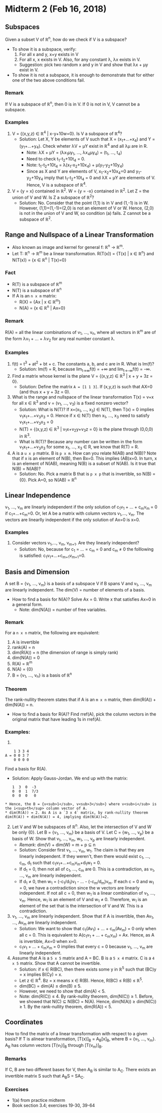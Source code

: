 # Midterm 2 (Feb 16, 2018)
## Subspaces
Given a subset V of ℝ<sup>n</sup>, how do we check if V is a subspace?
* To show it is a subspace, verify:
  1. For all x and y, x+y exists in V
  2. For all x, x exists in V. Also, for any constant λ, λx exists in V.
  * Suggestion: pick two random x and y in V and show that λx + μy exist in V.
* To show it is not a subspace, it is enough to demonstrate that for either one of the two above conditions fail.
### Remark
If V is a subspace of ℝ<sup>n</sup>, then 0 is in V. If 0 is not in V, V cannot be a subspace.
### Examples
1. V = {(x,y,z) ∈ ℝ<sup>4</sup> | x-y+10w=0}. Is V a subspace of ℝ<sup>4</sup>?
   * Solution: Let X, Y be elements of V such that X = (x<sub>1</sub>+...+x<sub>4</sub>) and Y = (y<sub>1</sub>+...+y<sub>4</sub>). Check wheter λV + μY exist in ℝ<sup>4</sup> and all λμ are in R. 
     * Note: λX + μY = (λx<sub>1</sub>μy<sub>1</sub>, ..., λx<sub>4</sub>μy<sub>4</sub>) = (t<sub>1</sub>, ..., t<sub>4</sub>)
     * Need to check t<sub>1</sub>-t<sub>2</sub>+10t<sub>4</sub> = 0.
     * Note: t<sub>1</sub>-t<sub>2</sub>+10t<sub>4</sub> = λ(x<sub>1</sub>-x<sub>2</sub>+10x<sub>4</sub>) + μ(y<sub>1</sub>-y<sub>2</sub>+10y<sub>4</sub>)
     * Since as X and Y are elements of V, x<sub>1</sub>-x<sub>2</sub>+10x<sub>4</sub>=0 and y<sub>1</sub>-y<sub>2</sub>+10y<sub>4</sub> imply that t<sub>1</sub>-t<sub>2</sub>+10t<sub>4</sub> = 0 and λX + μY are elements of V. Hence, V is a subspace of ℝ<sup>4</sup>.
2. V = {y = x} contained in ℝ<sup>2</sup>. W = {y = -x} contained in ℝ<sup>2</sup>. Let Z = the union of V and W. Is Z a subspace of ℝ<sup>2</sup>?
   * Solution: No. Consider that the point (1,1) is in V and (1,-1) is in W. However, (1,1)+(1,-1)=(2,0) is not an element of V or W. Hence, (2,0) is not in the union of V and W, so condition (a) fails. Z cannot be a subspace of ℝ<sup>2</sup>.
## Range and Nullspace of a Linear Transformation
* Also known as image and kernel for general f: ℝ<sup>n</sup> -> ℝ<sup>m</sup>.
* Let T: ℝ<sup>n</sup> -> ℝ<sup>m</sup> be a linear transformation. R(T(x)) = {T(x) | x ∈ ℝ<sup>n</sup>} and N(T(x)) = {x ∈ ℝ<sup>n</sup> | T(x)=0}
### Fact
* R(T) is a subspace of ℝ<sup>m</sup>
* N(T) is a subspace of ℝ<sup>n</sup>
* If A is an `n x m` matrix:
  * R(X) = {Ax | x ∈ ℝ<sup>m</sup>}
  * N(A) = {x ∈ ℝ<sup>n</sup> | Ax=0}
### Remark
R(A) = all the linear combinations of v<sub>1</sub>, ..., v<sub>n</sub>, where all vectors in ℝ<sup>m</sup> are of the form  λv<sub>1</sub> + ... + λv<sub>2</sub> for any real number constant λ.
### Examples
1. f(t) = t<sup>3</sup> + at<sup>2</sup> + bt + c. The constants a, b, and c are in R. What is Im(f)?
   * Solution: Im(f) = R, because lim<sub>t→∞</sub>f(t) = +∞ and lim<sub>t→-∞</sub>f(t) = -∞.
2. Find a matrix whose kernel is the plane V = {(x,y,z) ∈ ℝ<sup>3</sup> | x + y + 3z = 0}.
   * Solution: Define the matrix `A = [1 1 3]`. If (x,y,z) is such that AX=0 (and thus x + y + 3z = 0).
3. What is the range and nullspace of the linear transformation T(x) = v+x for all x ∈ ℝ<sup>3</sup> and v = (v<sub>1</sub>, ..., v<sub>3</sub>) is a fixed nonzero vector?
   * Solution: What is N(T)? If x=(x<sub>1</sub>, ..., x<sub>3</sub>) ∈ N(T), then T(x) = 0 implies v<sub>1</sub>x<sub>1</sub>+...+v<sub>3</sub>x<sub>3</sub> = 0. Hence if x ∈ N(T) then x<sub>1</sub>, ..., x<sub>3</sub> need to satisfy v<sub>1</sub>x<sub>1</sub>+...+v<sub>3</sub>x<sub>3</sub> = 0
   * N(T) = {(x,y,z) ∈ ℝ<sup>3</sup> | v<sub>1</sub>x+v<sub>2</sub>y+v<sub>3</sub>z = 0} is the plane through (0,0,0) in ℝ<sup>3</sup>.
   * What is R(T)? Because any number can be written in the form v<sub>1</sub>x<sub>1</sub>+...+v<sub>3</sub>x<sub>3</sub> for some x<sub>1</sub>, ..., x<sub>3</sub> ∈ R, we know that R(T) = R.
4. A is a `u x p` matrix. B is `p x m`. How can you relate N(AB) and N(B)? Note that if x is an element of N(B), then Bx=0. This implies (AB)x=0. In turn, x is an element of N(AB), meaning N(B) is a subset of N(AB). Is it true that N(B) = N(AB)?
   * Solution: No. Pick a matrix B that is `p x p` that is invertible, so N(B) = {0}. Pick A=0, so N(AB) = ℝ<sup>n</sup>
## Linear Independence
v<sub>1</sub>, ..., v<sub>m</sub> are linearly independent if the only solution of c<sub>1</sub>v<sub>1</sub> + ... + c<sub>m</sub>v<sub>m</sub> = 0 if c<sub>1</sub>+...+c<sub>m</sub>=0. Or, let A be a matrix with column vectors v<sub>1</sub>,..., v<sub>m</sub>. The vectors are linearlly independent if the only solution of Ax=0 is x=0.
### Examples
1. Consider vectors v<sub>1</sub>,..., v<sub>m</sub>, v<sub>m+1</sub>. Are they linearly independent?
   * Solution: No, because for c<sub>1</sub> = ... = c<sub>m</sub> = 0 and c<sub>m</sub> ≠ 0 the folllowing is satisfied: c<sub>1</sub>v<sub>1</sub>+...+c<sub>m+1</sub>v<sub>m+1</sub>=0.
## Basis and Dimension
A set B = {v<sub>1</sub>, ..., v<sub>m</sub>} is a basis of a subspace V if B spans V and v<sub>1</sub>, ..., v<sub>m</sub> are linearly independent. The dim(V) = number of elements of a basis.
* How to find a basis for N(A)? Solve Ax = 0. Write x that satisfies Ax=0 in a general form. 
  * Note: dim(N(A)) = number of free variables.
### Remark
For a `n x n` matrix, the following are equivalent:
  1. A is invertible
  2. rank(A) = n
  3. dim(R(A)) = n (the dimension of range is simply rank)
  4. dim(N(A)) = 0
  5. R(A) = ℝ<sup>m</sup>
  6. N(A) = {0}
  7. B = {v<sub>1</sub>, ..., v<sub>n</sub>} is a basis of ℝ<sup>n</sup>
### Theorem
The rank-nullity theorem states that if A is an `m x n` matrix, then dim(R(A)) + dim(N(A)) = n.
* How to find a basis for R(A)? Find rref(A), pick the column vectors in the original matrix that have leading 1s in rref(A).
### Examples:
1. 
```
    1 3 3 4
A = 0 0 3 7
    0 0 0 0
```
Find a basis for R(A).
   * Solution: Apply Gauss-Jordan. We end up with the matrix:
     ```
     1  3  0  -3
     0  0  1  7/3
     0  0  0   0
     ```
    * Hence, the B = {v<sub>1</sub>, v<sub>3</sub>} where v<sub>i</sub> is the i<sup>th</sup> column vector of A.
    * dim(R(A)) = 2. As A is a `3 x 4` matrix, by rank-nullity theorem dim(R(A)) + dim(N(A)) = 4, implying dim(N(A))=2.
2. Let V and W be subspaces of ℝ<sup>n</sup>. Also, let the intersection of V and W be only {0}. Let B = {v<sub>1</sub>, ..., v<sub>m</sub>} be a basis of V. Let C = {w<sub>1</sub>, ..., v<sub>p</sub>} be a basis of W. Show that v<sub>1</sub>, ..., v<sub>m</sub>, w<sub>1</sub>, ..., v<sub>p</sub> are linearly independent.
   * *Remark*: dim(V) + dim(W) = m + p ⊆ n
   * Solution: Consider first v<sub>1</sub>, ..., v<sub>m</sub>, w<sub>1</sub>. The claim is that they are linearly independent. If they weren't, then there would exist c<sub>1</sub>, ..., c<sub>m</sub>, d<sub>1</sub> such that c<sub>1</sub>v<sub>1</sub>+...+c<sub>m</sub>v<sub>m</sub>+d<sub>1</sub>w<sub>1</sub> = 0.
   * If d<sub>1</sub> = 0, then not all of c<sub>1</sub>, ..., c<sub>m</sub> are 0. This is a contradiction, as v<sub>1</sub>, ..., v<sub>m</sub> are linearly independent.
   * If d<sub>1</sub> ≠ 0, then w<sub>1</sub> = (-c<sub>1</sub>/d<sub>1</sub>)v<sub>1</sub> - ... - (-c<sub>m</sub>/d<sub>m</sub>)v<sub>m</sub>. If each c = 0 and w<sub>1</sub> = 0, we have a contradiction since the w vectors are linearly independent. If not all c = 0, then w<sub>1</sub> is a linear combination of v<sub>1</sub>, ..., v<sub>m</sub>. Hence, w<sub>1</sub> is an element of V and w<sub>1</sub> ≠ 0. Therefore, w<sub>1</sub> is an element of the set that is the intersection of V and W. This is a contradiction.
5. v<sub>1</sub>, ..., v<sub>m</sub> are linearly independent. Show that if A is invertible, then Av<sub>1</sub>, ..., Av<sub>m</sub> are linearly independent.
   * Solution: We want to show that c<sub>1</sub>(Av<sub>1</sub>) + ... + c<sub>m</sub>(Av<sub>m</sub>) = 0 only when all c = 0. This is equivalent to A(c<sub>1</sub>v<sub>1</sub> + ... + c<sub>m</sub>v<sub>m</sub>) = Ax. Hence, as A is invertible, Ax=0 when x=0. 
   * c<sub>1</sub>v<sub>1</sub> + ... + c<sub>m</sub>v<sub>m</sub> = 0 implies that every c = 0 because v<sub>1</sub>, ..., v<sub>m</sub> are linearly independent.
6. Assume that A is a `5 x 5` matrix and A = BC. B is a `5 x 4` matrix. C is a `4 x 5` matrix. Show that A cannot be invertible.
   * Solution: if x ∈ R(BC), then there exists some y in ℝ<sup>5</sup> such that (BC)y = x implies B(Cy) = x. 
   * Let z ∈ ℝ<sup>4</sup>. Bz = x means x ∈ R(B). Hence, R(BC) ≤ R(B) ≤ ℝ<sup>5</sup>.
   * dim(BC) = dim(A) ≤ dim(B) ≤ 5. 
   * However, we need to show that dim(A) < 5.
   * Note: dim(R(C)) ≤ 4. By rank-nullity theorem, dim(N(C)) ≥ 1. Before, we showed that N(C) ⊆ N(BC) = N(A). Hence, dim(N(A)) ≥ dim(N(C)) ≥ 1. By the rank-nullity theorem, dim(R(A)) < 5.
## Coordinates
How to find the matrix of a linear transformation with respect to a given basis? If T is alinear transformation, [T(x)]<sub>B</sub> = A<sub>B</sub>[x]<sub>B</sub>, where B = {v<sub>1</sub>, ..., v<sub>m</sub>}. A<sub>B</sub> has column vectors [T(v<sub>1</sub>)]<sub>B</sub> through [T(v<sub>m</sub>)]<sub>B</sub>. 
### Remarks
If C, B are two different bases for V, then A<sub>B</sub> is similar to A<sub>C</sub>. There exists an invertible matrix S such that  A<sub>B</sub>S = SA<sub>C</sub>.
### Exercises
* 1(a) from practice midterm
* Book section 3.4; exercises 19-30, 39-64
